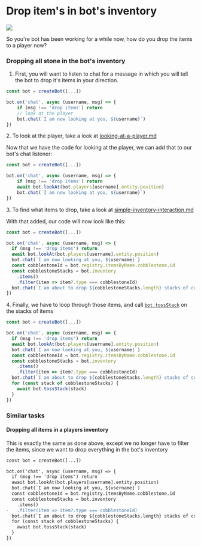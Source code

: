 # Drop item's in bot's inventory

![](https://i.imgur.com/RVAfS7X.png)



So you're bot has been working for a while now, how do you drop the items to a player now?

### Dropping all stone in the bot's inventory

1. First, you will want to listen to chat for a message in which you will tell the bot to drop it's items in your direction.

```javascript
const bot = createBot([...])

bot.on('chat', async (username, msg) => {
    if (msg !== 'drop items') return
    // look at the player
    bot.chat(`I am now looking at you, ${username}`)
})
```

2\. To look at the player, take a look at [looking-at-a-player.md](../common-tasks/looking-at-a-player.md "mention")&#x20;

&#x20;    Now that we have the code for looking at the player, we can add that to our bot's chat listener:

```javascript
const bot = createBot([...])

bot.on('chat', async (username, msg) => {
    if (msg !== 'drop items') return
    await bot.lookAt(bot.players[username].entity.position)
    bot.chat(`I am now looking at you, ${username}`)
})
```



3\. To find what items to drop, take a look at [simple-inventory-interaction.md](simple-inventory-interaction.md "mention")

With that added, our code will now look like this:

```javascript
const bot = createBot([...])

bot.on('chat', async (username, msg) => {
  if (msg !== 'drop items') return
  await bot.lookAt(bot.players[username].entity.position)
  bot.chat(`I am now looking at you, ${username}`)
  const cobblestoneId = bot.registry.itemsByName.cobblestone.id
  const cobblestoneStacks = bot.inventory
    .items()
    .filter(item => item?.type === cobblestoneId)
  bot.chat(`I am about to drop ${cobblestoneStacks.length} stacks of cobblestone`)
})
```

4\. Finally, we have to loop through those items, and call [`bot.tossStack`](https://github.com/PrismarineJS/mineflayer/blob/master/docs/api.md#bottossstackitem) on the stacks of items

```javascript
const bot = createBot([...])

bot.on('chat', async (username, msg) => {
  if (msg !== 'drop items') return
  await bot.lookAt(bot.players[username].entity.position)
  bot.chat(`I am now looking at you, ${username}`)
  const cobblestoneId = bot.registry.itemsByName.cobblestone.id
  const cobblestoneStacks = bot.inventory
    .items()
    .filter(item => item?.type === cobblestoneId)
  bot.chat(`I am about to drop ${cobblestoneStacks.length} stacks of cobblestone`)
  for (const stack of cobblestoneStacks) {
    await bot.tossStack(stack)
  }
})
```

### Similar tasks

#### Dropping all items in a players inventory

This is exactly the same as done above, except we no longer have to filter the items, since we want to drop everything in the bot's inventory

```diff
const bot = createBot([...])

bot.on('chat', async (username, msg) => {
  if (msg !== 'drop items') return
  await bot.lookAt(bot.players[username].entity.position)
  bot.chat(`I am now looking at you, ${username}`)
  const cobblestoneId = bot.registry.itemsByName.cobblestone.id
  const cobblestoneStacks = bot.inventory
    .items()
-   .filter(item => item?.type === cobblestoneId)
  bot.chat(`I am about to drop ${cobblestoneStacks.length} stacks of cobblestone`)
  for (const stack of cobblestoneStacks) {
    await bot.tossStack(stack)
  }
})
```

